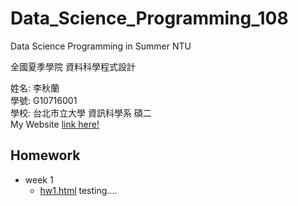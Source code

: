# Data_Science_Programming_108
Data Science Programming in Summer NTU

全國夏季學院 資料科學程式設計

姓名: 李秋蘭  
學號: G10716001   
學校: 台北市立大學 資訊科學系 碩二
<br>
My Website [link here!](https://leechiulan.github.io)


## Homework
- week 1
  - [hw1.html](http://google.com) testing....

